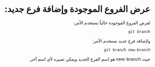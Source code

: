 <div dir="rtl">

# عرض الفروع الموجودة وإضافة فرع جديد:

لعرض الفروع الموجودة حالياً نستخدم الأمر:

`git branch`

ولإضافة فرع جديد نستخدم الأمر:

`git branch new-branch` 

حيث new-branch هو اسم الفرع الجديد ويمكن تغييره لأي اسم آخر.


</div>
